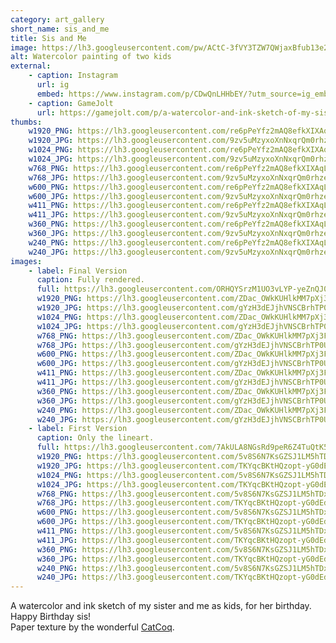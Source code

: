 ```yaml
---
category: art_gallery
short_name: sis_and_me
title: Sis and Me
image: https://lh3.googleusercontent.com/pw/ACtC-3fVY3TZW7QWjaxBfub13e2gCUbDvCrSITsw9BZrb17e4yhatHrJpYgpqlfTOv8PWNs2epqaY-aR-lsGYxAnv1NQcmBchsbq43Pw3WNexU6jYiJV8GLPAlPAqDrq1seoQUhskI_ZIlQFBdiRGFImbn_H=w1200-h630-no?authuser=0
alt: Watercolor painting of two kids
external:
    - caption: Instagram
      url: ig
      embed: https://www.instagram.com/p/CDwQnLHHbEY/?utm_source=ig_embed&amp;utm_campaign=loading
    - caption: GameJolt
      url: https://gamejolt.com/p/a-watercolor-and-ink-sketch-of-my-sister-and-me-as-kids-for-her-bi-eipmhryd
thumbs:
    w1920_PNG: https://lh3.googleusercontent.com/re6pPeYfz2mAQ8efkXIXAqLV7AhqiqsKZJhrRxFOE2iakwSoOowGHO59FIhk9UtZpQh1rZ_Cd-Ov4MNoboNyOHbvlJKKnTXGT7M9AphzgvBQS79E0BRwgrqGSc2BGJnuW2p7LJ-gAw=w355
    w1920_JPG: https://lh3.googleusercontent.com/9zv5uMzyxoXnNxqrQm0rhze9hijgrOGBAo6g5n9yMW5_w3jkXHR_NF5X15sXbpitxSa6v7_58Ta4TZowgsbNpJycbFkJW6AMiyGOzPU1y4B7fPWgiEyFOPt77FLsoBqFRig461P3Kg=w355
    w1024_PNG: https://lh3.googleusercontent.com/re6pPeYfz2mAQ8efkXIXAqLV7AhqiqsKZJhrRxFOE2iakwSoOowGHO59FIhk9UtZpQh1rZ_Cd-Ov4MNoboNyOHbvlJKKnTXGT7M9AphzgvBQS79E0BRwgrqGSc2BGJnuW2p7LJ-gAw=w284
    w1024_JPG: https://lh3.googleusercontent.com/9zv5uMzyxoXnNxqrQm0rhze9hijgrOGBAo6g5n9yMW5_w3jkXHR_NF5X15sXbpitxSa6v7_58Ta4TZowgsbNpJycbFkJW6AMiyGOzPU1y4B7fPWgiEyFOPt77FLsoBqFRig461P3Kg=w284
    w768_PNG: https://lh3.googleusercontent.com/re6pPeYfz2mAQ8efkXIXAqLV7AhqiqsKZJhrRxFOE2iakwSoOowGHO59FIhk9UtZpQh1rZ_Cd-Ov4MNoboNyOHbvlJKKnTXGT7M9AphzgvBQS79E0BRwgrqGSc2BGJnuW2p7LJ-gAw=w213
    w768_JPG: https://lh3.googleusercontent.com/9zv5uMzyxoXnNxqrQm0rhze9hijgrOGBAo6g5n9yMW5_w3jkXHR_NF5X15sXbpitxSa6v7_58Ta4TZowgsbNpJycbFkJW6AMiyGOzPU1y4B7fPWgiEyFOPt77FLsoBqFRig461P3Kg=w213
    w600_PNG: https://lh3.googleusercontent.com/re6pPeYfz2mAQ8efkXIXAqLV7AhqiqsKZJhrRxFOE2iakwSoOowGHO59FIhk9UtZpQh1rZ_Cd-Ov4MNoboNyOHbvlJKKnTXGT7M9AphzgvBQS79E0BRwgrqGSc2BGJnuW2p7LJ-gAw=w166
    w600_JPG: https://lh3.googleusercontent.com/9zv5uMzyxoXnNxqrQm0rhze9hijgrOGBAo6g5n9yMW5_w3jkXHR_NF5X15sXbpitxSa6v7_58Ta4TZowgsbNpJycbFkJW6AMiyGOzPU1y4B7fPWgiEyFOPt77FLsoBqFRig461P3Kg=w166
    w411_PNG: https://lh3.googleusercontent.com/re6pPeYfz2mAQ8efkXIXAqLV7AhqiqsKZJhrRxFOE2iakwSoOowGHO59FIhk9UtZpQh1rZ_Cd-Ov4MNoboNyOHbvlJKKnTXGT7M9AphzgvBQS79E0BRwgrqGSc2BGJnuW2p7LJ-gAw=w114
    w411_JPG: https://lh3.googleusercontent.com/9zv5uMzyxoXnNxqrQm0rhze9hijgrOGBAo6g5n9yMW5_w3jkXHR_NF5X15sXbpitxSa6v7_58Ta4TZowgsbNpJycbFkJW6AMiyGOzPU1y4B7fPWgiEyFOPt77FLsoBqFRig461P3Kg=w114
    w360_PNG: https://lh3.googleusercontent.com/re6pPeYfz2mAQ8efkXIXAqLV7AhqiqsKZJhrRxFOE2iakwSoOowGHO59FIhk9UtZpQh1rZ_Cd-Ov4MNoboNyOHbvlJKKnTXGT7M9AphzgvBQS79E0BRwgrqGSc2BGJnuW2p7LJ-gAw=w100
    w360_JPG: https://lh3.googleusercontent.com/9zv5uMzyxoXnNxqrQm0rhze9hijgrOGBAo6g5n9yMW5_w3jkXHR_NF5X15sXbpitxSa6v7_58Ta4TZowgsbNpJycbFkJW6AMiyGOzPU1y4B7fPWgiEyFOPt77FLsoBqFRig461P3Kg=w100
    w240_PNG: https://lh3.googleusercontent.com/re6pPeYfz2mAQ8efkXIXAqLV7AhqiqsKZJhrRxFOE2iakwSoOowGHO59FIhk9UtZpQh1rZ_Cd-Ov4MNoboNyOHbvlJKKnTXGT7M9AphzgvBQS79E0BRwgrqGSc2BGJnuW2p7LJ-gAw=w66
    w240_JPG: https://lh3.googleusercontent.com/9zv5uMzyxoXnNxqrQm0rhze9hijgrOGBAo6g5n9yMW5_w3jkXHR_NF5X15sXbpitxSa6v7_58Ta4TZowgsbNpJycbFkJW6AMiyGOzPU1y4B7fPWgiEyFOPt77FLsoBqFRig461P3Kg=w66
images:
    - label: Final Version
      caption: Fully rendered.
      full: https://lh3.googleusercontent.com/ORHQYSrzM1UO3vLYP-yeZnQJ0CMsfP87TVQy0Yt5KFW5da5O4e4D3SY-flFCekwH2_eh0TLgslKYCwcxbsSvOqMcUSGOv_lPdd5NE0ETNarz-9QyzEYV7EJ0DWYrEK31KvRbkPRv1w=w1080-h1080
      w1920_PNG: https://lh3.googleusercontent.com/ZDac_OWkKUHlkMM7pXj3FgztBj_ntFhu0yUBj3OBYZ4FxV-N1Ct1bZGzNtBxjjrJ7h1ia-0WXAcn8TSr5Uz8oqQMoqeUPsqjEdrxgObTUthLALVZHCL2F3WbBoiSnqvFMCepEY2pyw=w850
      w1920_JPG: https://lh3.googleusercontent.com/gYzH3dEJjhVNSCBrhTP0U4FEU_mhBbgym5WY7Jc70bF7rnfjP_xClBJvVdCHRCi4HpXHygLHfqRrds7asbXmk7ETJNtvzBWMAFwcTr1vOQQB05UjvXlUiYPrs4D_qgnMttnbE9lgOg=w850
      w1024_PNG: https://lh3.googleusercontent.com/ZDac_OWkKUHlkMM7pXj3FgztBj_ntFhu0yUBj3OBYZ4FxV-N1Ct1bZGzNtBxjjrJ7h1ia-0WXAcn8TSr5Uz8oqQMoqeUPsqjEdrxgObTUthLALVZHCL2F3WbBoiSnqvFMCepEY2pyw=w711
      w1024_JPG: https://lh3.googleusercontent.com/gYzH3dEJjhVNSCBrhTP0U4FEU_mhBbgym5WY7Jc70bF7rnfjP_xClBJvVdCHRCi4HpXHygLHfqRrds7asbXmk7ETJNtvzBWMAFwcTr1vOQQB05UjvXlUiYPrs4D_qgnMttnbE9lgOg=w711
      w768_PNG: https://lh3.googleusercontent.com/ZDac_OWkKUHlkMM7pXj3FgztBj_ntFhu0yUBj3OBYZ4FxV-N1Ct1bZGzNtBxjjrJ7h1ia-0WXAcn8TSr5Uz8oqQMoqeUPsqjEdrxgObTUthLALVZHCL2F3WbBoiSnqvFMCepEY2pyw=w533
      w768_JPG: https://lh3.googleusercontent.com/gYzH3dEJjhVNSCBrhTP0U4FEU_mhBbgym5WY7Jc70bF7rnfjP_xClBJvVdCHRCi4HpXHygLHfqRrds7asbXmk7ETJNtvzBWMAFwcTr1vOQQB05UjvXlUiYPrs4D_qgnMttnbE9lgOg=w533
      w600_PNG: https://lh3.googleusercontent.com/ZDac_OWkKUHlkMM7pXj3FgztBj_ntFhu0yUBj3OBYZ4FxV-N1Ct1bZGzNtBxjjrJ7h1ia-0WXAcn8TSr5Uz8oqQMoqeUPsqjEdrxgObTUthLALVZHCL2F3WbBoiSnqvFMCepEY2pyw=w416
      w600_JPG: https://lh3.googleusercontent.com/gYzH3dEJjhVNSCBrhTP0U4FEU_mhBbgym5WY7Jc70bF7rnfjP_xClBJvVdCHRCi4HpXHygLHfqRrds7asbXmk7ETJNtvzBWMAFwcTr1vOQQB05UjvXlUiYPrs4D_qgnMttnbE9lgOg=w416
      w411_PNG: https://lh3.googleusercontent.com/ZDac_OWkKUHlkMM7pXj3FgztBj_ntFhu0yUBj3OBYZ4FxV-N1Ct1bZGzNtBxjjrJ7h1ia-0WXAcn8TSr5Uz8oqQMoqeUPsqjEdrxgObTUthLALVZHCL2F3WbBoiSnqvFMCepEY2pyw=w285
      w411_JPG: https://lh3.googleusercontent.com/gYzH3dEJjhVNSCBrhTP0U4FEU_mhBbgym5WY7Jc70bF7rnfjP_xClBJvVdCHRCi4HpXHygLHfqRrds7asbXmk7ETJNtvzBWMAFwcTr1vOQQB05UjvXlUiYPrs4D_qgnMttnbE9lgOg=w285
      w360_PNG: https://lh3.googleusercontent.com/ZDac_OWkKUHlkMM7pXj3FgztBj_ntFhu0yUBj3OBYZ4FxV-N1Ct1bZGzNtBxjjrJ7h1ia-0WXAcn8TSr5Uz8oqQMoqeUPsqjEdrxgObTUthLALVZHCL2F3WbBoiSnqvFMCepEY2pyw=w250
      w360_JPG: https://lh3.googleusercontent.com/gYzH3dEJjhVNSCBrhTP0U4FEU_mhBbgym5WY7Jc70bF7rnfjP_xClBJvVdCHRCi4HpXHygLHfqRrds7asbXmk7ETJNtvzBWMAFwcTr1vOQQB05UjvXlUiYPrs4D_qgnMttnbE9lgOg=w250
      w240_PNG: https://lh3.googleusercontent.com/ZDac_OWkKUHlkMM7pXj3FgztBj_ntFhu0yUBj3OBYZ4FxV-N1Ct1bZGzNtBxjjrJ7h1ia-0WXAcn8TSr5Uz8oqQMoqeUPsqjEdrxgObTUthLALVZHCL2F3WbBoiSnqvFMCepEY2pyw=w166
      w240_JPG: https://lh3.googleusercontent.com/gYzH3dEJjhVNSCBrhTP0U4FEU_mhBbgym5WY7Jc70bF7rnfjP_xClBJvVdCHRCi4HpXHygLHfqRrds7asbXmk7ETJNtvzBWMAFwcTr1vOQQB05UjvXlUiYPrs4D_qgnMttnbE9lgOg=w166
    - label: First Version
      caption: Only the lineart.
      full: https://lh3.googleusercontent.com/7AkULA8NGsRd9peR6Z4TuQtK5SUnYa-4ExiIBprzZJGiTlaassAMvaBQOBZf_JVgg55rEASL7v-ujDW8heaKfgQfynq40oc8HMeCjtPvEA7CgE2mGr9B_chaOjneCM6Ux2hrvKb75Q=w1080-h1080
      w1920_PNG: https://lh3.googleusercontent.com/5v8S6N7KsGZSJ1LM5hTDxb0GPiqeGXYlUjiusfsqmrj2yub4n3n_N5bXKIUPCLFFm7MeOYPVGFtpM6WnKv9_GEfcPzxFGp7dGr87YHoOK2ziXKP39MDAtw5ErU1EcojtIPjnpjRseQ=w850
      w1920_JPG: https://lh3.googleusercontent.com/TKYqcBKtHQzopt-yG0dEd18FmmNssf0iIPCTduVbd2Y3bj27PwSYVB2mRUKgxIGkC1tr9Lzj8UlA9puKGQ-xQ7G7IM7-sVIJV0sZ43Ec_6rYrAsrpYkkwJ6AwGrqovCrQiaEKkxG5w=w850
      w1024_PNG: https://lh3.googleusercontent.com/5v8S6N7KsGZSJ1LM5hTDxb0GPiqeGXYlUjiusfsqmrj2yub4n3n_N5bXKIUPCLFFm7MeOYPVGFtpM6WnKv9_GEfcPzxFGp7dGr87YHoOK2ziXKP39MDAtw5ErU1EcojtIPjnpjRseQ=w711
      w1024_JPG: https://lh3.googleusercontent.com/TKYqcBKtHQzopt-yG0dEd18FmmNssf0iIPCTduVbd2Y3bj27PwSYVB2mRUKgxIGkC1tr9Lzj8UlA9puKGQ-xQ7G7IM7-sVIJV0sZ43Ec_6rYrAsrpYkkwJ6AwGrqovCrQiaEKkxG5w=w711
      w768_PNG: https://lh3.googleusercontent.com/5v8S6N7KsGZSJ1LM5hTDxb0GPiqeGXYlUjiusfsqmrj2yub4n3n_N5bXKIUPCLFFm7MeOYPVGFtpM6WnKv9_GEfcPzxFGp7dGr87YHoOK2ziXKP39MDAtw5ErU1EcojtIPjnpjRseQ=w533
      w768_JPG: https://lh3.googleusercontent.com/TKYqcBKtHQzopt-yG0dEd18FmmNssf0iIPCTduVbd2Y3bj27PwSYVB2mRUKgxIGkC1tr9Lzj8UlA9puKGQ-xQ7G7IM7-sVIJV0sZ43Ec_6rYrAsrpYkkwJ6AwGrqovCrQiaEKkxG5w=w533
      w600_PNG: https://lh3.googleusercontent.com/5v8S6N7KsGZSJ1LM5hTDxb0GPiqeGXYlUjiusfsqmrj2yub4n3n_N5bXKIUPCLFFm7MeOYPVGFtpM6WnKv9_GEfcPzxFGp7dGr87YHoOK2ziXKP39MDAtw5ErU1EcojtIPjnpjRseQ=w416
      w600_JPG: https://lh3.googleusercontent.com/TKYqcBKtHQzopt-yG0dEd18FmmNssf0iIPCTduVbd2Y3bj27PwSYVB2mRUKgxIGkC1tr9Lzj8UlA9puKGQ-xQ7G7IM7-sVIJV0sZ43Ec_6rYrAsrpYkkwJ6AwGrqovCrQiaEKkxG5w=w416
      w411_PNG: https://lh3.googleusercontent.com/5v8S6N7KsGZSJ1LM5hTDxb0GPiqeGXYlUjiusfsqmrj2yub4n3n_N5bXKIUPCLFFm7MeOYPVGFtpM6WnKv9_GEfcPzxFGp7dGr87YHoOK2ziXKP39MDAtw5ErU1EcojtIPjnpjRseQ=w285
      w411_JPG: https://lh3.googleusercontent.com/TKYqcBKtHQzopt-yG0dEd18FmmNssf0iIPCTduVbd2Y3bj27PwSYVB2mRUKgxIGkC1tr9Lzj8UlA9puKGQ-xQ7G7IM7-sVIJV0sZ43Ec_6rYrAsrpYkkwJ6AwGrqovCrQiaEKkxG5w=w285
      w360_PNG: https://lh3.googleusercontent.com/5v8S6N7KsGZSJ1LM5hTDxb0GPiqeGXYlUjiusfsqmrj2yub4n3n_N5bXKIUPCLFFm7MeOYPVGFtpM6WnKv9_GEfcPzxFGp7dGr87YHoOK2ziXKP39MDAtw5ErU1EcojtIPjnpjRseQ=w250
      w360_JPG: https://lh3.googleusercontent.com/TKYqcBKtHQzopt-yG0dEd18FmmNssf0iIPCTduVbd2Y3bj27PwSYVB2mRUKgxIGkC1tr9Lzj8UlA9puKGQ-xQ7G7IM7-sVIJV0sZ43Ec_6rYrAsrpYkkwJ6AwGrqovCrQiaEKkxG5w=w250
      w240_PNG: https://lh3.googleusercontent.com/5v8S6N7KsGZSJ1LM5hTDxb0GPiqeGXYlUjiusfsqmrj2yub4n3n_N5bXKIUPCLFFm7MeOYPVGFtpM6WnKv9_GEfcPzxFGp7dGr87YHoOK2ziXKP39MDAtw5ErU1EcojtIPjnpjRseQ=w166
      w240_JPG: https://lh3.googleusercontent.com/TKYqcBKtHQzopt-yG0dEd18FmmNssf0iIPCTduVbd2Y3bj27PwSYVB2mRUKgxIGkC1tr9Lzj8UlA9puKGQ-xQ7G7IM7-sVIJV0sZ43Ec_6rYrAsrpYkkwJ6AwGrqovCrQiaEKkxG5w=w166
---
```


A watercolor and ink sketch of my sister and me as kids, for her birthday. Happy Birthday sis!  
Paper texture by the wonderful [CatCoq](https://www.instagram.com/catcoq/).
